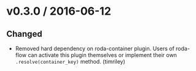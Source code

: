 # v0.3.0 / 2016-06-12

## Changed

- Removed hard dependency on roda-container plugin. Users of roda-flow can activate this plugin themselves or implement their own `.resolve(container_key)` method. (timriley)
